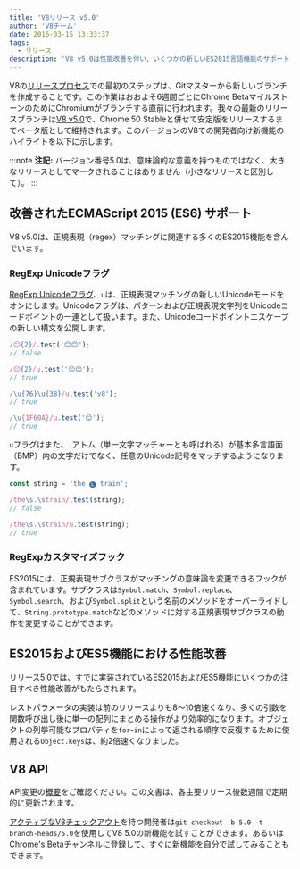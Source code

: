 ```yaml
---
title: 'V8リリース v5.0'
author: 'V8チーム'
date: 2016-03-15 13:33:37
tags:
  - リリース
description: 'V8 v5.0は性能改善を伴い、いくつかの新しいES2015言語機能のサポートを追加します。'
---
```

V8の[リリースプロセス](/docs/release-process)での最初のステップは、Gitマスターから新しいブランチを作成することです。この作業はおおよそ6週間ごとにChrome BetaマイルストーンのためにChromiumがブランチする直前に行われます。我々の最新のリリースブランチは[V8 v5.0](https://chromium.googlesource.com/v8/v8.git/+log/branch-heads/5.0)で、Chrome 50 Stableと併せて安定版をリリースするまでベータ版として維持されます。このバージョンのV8での開発者向け新機能のハイライトを以下に示します。

<!--truncate-->
:::note
**注記:** バージョン番号5.0は、意味論的な意義を持つものではなく、大きなリリースとしてマークされることはありません（小さなリリースと区別して）。
:::

## 改善されたECMAScript 2015 (ES6) サポート

V8 v5.0は、正規表現（regex）マッチングに関連する多くのES2015機能を含んでいます。

### RegExp Unicodeフラグ

[RegExp Unicodeフラグ](https://developer.mozilla.org/en-US/docs/Web/JavaScript/Reference/Global_Objects/RegExp#Parameters)、`u`は、正規表現マッチングの新しいUnicodeモードをオンにします。Unicodeフラグは、パターンおよび正規表現文字列をUnicodeコードポイントの一連として扱います。また、Unicodeコードポイントエスケープの新しい構文を公開します。

```js
/😊{2}/.test('😊😊');
// false

/😊{2}/u.test('😊😊');
// true

/\u{76}\u{38}/u.test('v8');
// true

/\u{1F60A}/u.test('😊');
// true
```

`u`フラグはまた、`.`アトム（単一文字マッチャーとも呼ばれる）が基本多言語面（BMP）内の文字だけでなく、任意のUnicode記号をマッチするようになります。

```js
const string = 'the 🅛 train';

/the\s.\strain/.test(string);
// false

/the\s.\strain/u.test(string);
// true
```

### RegExpカスタマイズフック

ES2015には、正規表現サブクラスがマッチングの意味論を変更できるフックが含まれています。サブクラスは`Symbol.match`、`Symbol.replace`、`Symbol.search`、および`Symbol.split`という名前のメソッドをオーバーライドして、`String.prototype.match`などのメソッドに対する正規表現サブクラスの動作を変更することができます。

## ES2015およびES5機能における性能改善

リリース5.0では、すでに実装されているES2015およびES5機能にいくつかの注目すべき性能改善がもたらされます。

レストパラメータの実装は前のリリースよりも8〜10倍速くなり、多くの引数を関数呼び出し後に単一の配列にまとめる操作がより効率的になります。オブジェクトの列挙可能なプロパティを`for`-`in`によって返される順序で反復するために使用される`Object.keys`は、約2倍速くなりました。

## V8 API

API変更の[概要](https://docs.google.com/document/d/1g8JFi8T_oAE_7uAri7Njtig7fKaPDfotU6huOa1alds/edit)をご確認ください。この文書は、各主要リリース後数週間で定期的に更新されます。

[アクティブなV8チェックアウト](https://v8.dev/docs/source-code#using-git)を持つ開発者は`git checkout -b 5.0 -t branch-heads/5.0`を使用してV8 5.0の新機能を試すことができます。あるいは[Chrome's Betaチャンネル](https://www.google.com/chrome/browser/beta.html)に登録して、すぐに新機能を自分で試してみることもできます。
